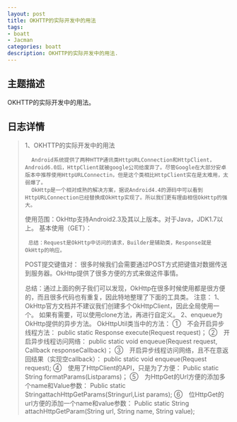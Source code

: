 ```yaml
---
layout: post
title: OKHTTP的实际开发中的用法
tags:
- boatt
- Jacman
categories: boatt
description: OKHTTP的实际开发中的用法.
---
```

## 主题描述
OKHTTP的实际开发中的用法。

<!-- more -->
## 日志详情

>  1、OKHTTP的实际开发中的用法
>
>       Android系统提供了两种HTTP通讯类HttpURLConnection和HttpClient，Android6.0后，HttpClient就被google公司给废弃了。尽管Google在大部分安卓版本中推荐使用HttpURLConnectin，但是这个类相比HttpClient实在是太难用，太弱爆了。
>       OkHttp是一个相对成熟的解决方案，据说Android4.4的源码中可以看到HttpURLConnection已经替换成OkHttp实现了。所以我们更有理由相信OkHttp的强大。
> 使用范围：OkHttp支持Android2.3及其以上版本。对于Java，JDK1.7以上。
> 基本使用（GET）：
> ​    
>
>      总结：Request是OkHttp中访问的请求，Builder是辅助类，Response就是OkHttp的响应。
> POST提交键值对：
>     很多时候我们会需要通过POST方式把键值对数据传送到服务器。OkHttp提供了很多方便的方式来做这件事情。
>
>   总结：通过上面的例子我们可以发现，OkHttp在很多时候使用都是很方便的，而且很多代码也有重复，因此特地整理了下面的工具类。 注意：
>     1、OkHttp官方文档并不建议我们创建多个OkHttpClient，因此全局使用一个。 如果有需要，可以使用clone方法，再进行自定义。
>     2、enqueue为OkHttp提供的异步方法。
> OkHttpUtil类当中的方法：
> ①　不会开启异步线程方法：
>   public static Response execute(Request request)；
> ②　开启异步线程访问网络：
>       public static void enqueue(Request request, Callback responseCallback)；
> ③　开启异步线程访问网络，且不在意返回结果（实现空callback）：
>     public static void enqueue(Request request);
> ④　使用了HttpClient的API，只是为了方便：
> Public static String formatParams(List<BasicNameValuePair>params)；
> ⑤　为HttpGet的Url方便的添加多个name和Value参数：
> Public static StringattachHttpGetParams(Stringurl,List<BasicNameValuePair> params);
> ⑥　位HttpGet的url方便的添加一个name和value参数：
>  Public static String attachHttpGetParam(String url, String name, String value);
>